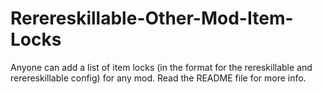 # Rerereskillable-Other-Mod-Item-Locks
Anyone can add a list of item locks (in the format for the rereskillable and rerereskillable config) for any mod. Read the README file for more info.
